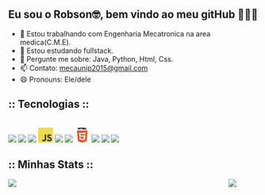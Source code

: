 ## Eu sou o Robson🤓, bem vindo ao meu gitHub 👋👋👋
- 🔭 Estou trabalhando com Engenharia Mecatronica na area medica(C.M.E).
- 🌱 Estou estudando fullstack.
- 💬 Pergunte me sobre: Java, Python, Html, Css.
- 📫 Contato: mecaunip2015@gmail.com
- 😄 Pronouns: Ele/dele

## :: Tecnologias ::
<div align-items="center "style="display: inline_block"><br>
<code><img height="30" src="https://cdn.jsdelivr.net/gh/devicons/devicon@latest/icons/java/java-original.svg"></code>
<code><img height="30" src="https://cdn.jsdelivr.net/gh/devicons/devicon@latest/icons/python/python-original.svg"></code>
<code><img height="30" src="https://cdn.jsdelivr.net/gh/devicons/devicon@latest/icons/csharp/csharp-original.svg"></code>
<code><img height="30" src="https://raw.githubusercontent.com/github/explore/80688e429a7d4ef2fca1e82350fe8e3517d3494d/topics/javascript/javascript.png"></code>
<code><img height="30" src="https://avatars3.githubusercontent.com/u/9950313?s=200&v=4"></code>
<code><img height="30" src="https://avatars1.githubusercontent.com/u/45120?s=200&v=4"></code>
<code><img height="30" src="https://raw.githubusercontent.com/github/explore/80688e429a7d4ef2fca1e82350fe8e3517d3494d/topics/html/html.png"></code>
<code><img height="30" src="https://avatars1.githubusercontent.com/u/1517864?s=200&v=4"></code>
<code><img height="30" src="https://avatars1.githubusercontent.com/u/2918581?s=200&v=4"></code>
<code><img height="30" src="https://avatars3.githubusercontent.com/u/18133?s=200&v=4"></code>
</div>

## :: Minhas Stats ::
<p justify-content="space-between" align="center">
  <img align="left"src="https://github-readme-stats.vercel.app/api?username=EngNex&show_icons=true&theme=dark" width="400">
  <img src="https://github-readme-streak-stats.herokuapp.com?user=EngNex&theme=dark&hide_border=true" width="400">
 </p>




